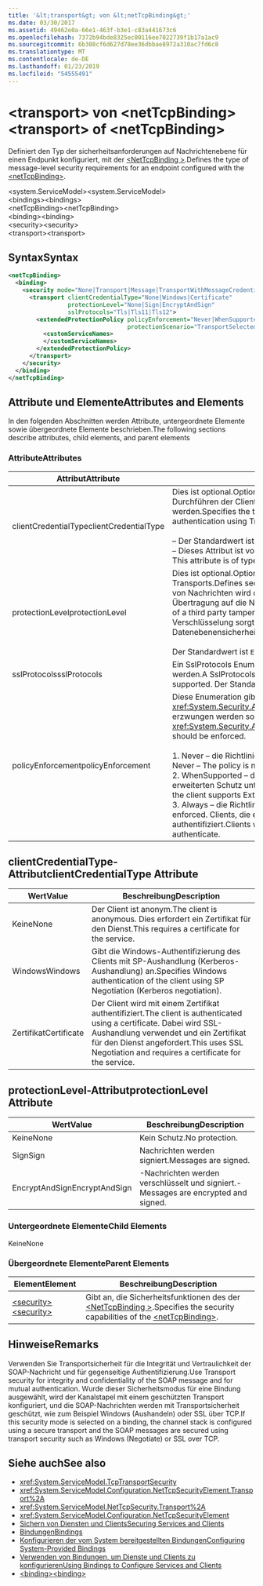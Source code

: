 ```yaml
---
title: '&lt;transport&gt; von &lt;netTcpBinding&gt;'
ms.date: 03/30/2017
ms.assetid: 49462e0a-66e1-463f-b3e1-c83a441673c6
ms.openlocfilehash: 7372b94bde8325ec00116ee7022739f1b17a1ac9
ms.sourcegitcommit: 6b308cf6d627d78ee36dbbae8972a310ac7fd6c8
ms.translationtype: MT
ms.contentlocale: de-DE
ms.lasthandoff: 01/23/2019
ms.locfileid: "54555491"
---
```

# <a name="lttransportgt-of-ltnettcpbindinggt"></a><span data-ttu-id="ee126-102">&lt;transport&gt; von &lt;netTcpBinding&gt;</span><span class="sxs-lookup"><span data-stu-id="ee126-102">&lt;transport&gt; of &lt;netTcpBinding&gt;</span></span>
<span data-ttu-id="ee126-103">Definiert den Typ der sicherheitsanforderungen auf Nachrichtenebene für einen Endpunkt konfiguriert, mit der [ \<NetTcpBinding >](../../../../../docs/framework/configure-apps/file-schema/wcf/nettcpbinding.md).</span><span class="sxs-lookup"><span data-stu-id="ee126-103">Defines the type of message-level security requirements for an endpoint configured with the [\<netTcpBinding>](../../../../../docs/framework/configure-apps/file-schema/wcf/nettcpbinding.md).</span></span>  
  
 <span data-ttu-id="ee126-104">\<system.ServiceModel></span><span class="sxs-lookup"><span data-stu-id="ee126-104">\<system.ServiceModel></span></span>  
<span data-ttu-id="ee126-105">\<bindings></span><span class="sxs-lookup"><span data-stu-id="ee126-105">\<bindings></span></span>  
<span data-ttu-id="ee126-106">\<netTcpBinding></span><span class="sxs-lookup"><span data-stu-id="ee126-106">\<netTcpBinding></span></span>  
<span data-ttu-id="ee126-107">\<binding></span><span class="sxs-lookup"><span data-stu-id="ee126-107">\<binding></span></span>  
<span data-ttu-id="ee126-108">\<security></span><span class="sxs-lookup"><span data-stu-id="ee126-108">\<security></span></span>  
<span data-ttu-id="ee126-109">\<transport></span><span class="sxs-lookup"><span data-stu-id="ee126-109">\<transport></span></span>  
  
## <a name="syntax"></a><span data-ttu-id="ee126-110">Syntax</span><span class="sxs-lookup"><span data-stu-id="ee126-110">Syntax</span></span>  
  
```xml  
<netTcpBinding>
  <binding>
    <security mode="None|Transport|Message|TransportWithMessageCredential">
      <transport clientCredentialType="None|Windows|Certificate"
                 protectionLevel="None|Sign|EncryptAndSign"
                 sslProtocols="Tls|Tls11|Tls12">
        <extendedProtectionPolicy policyEnforcement="Never|WhenSupported|Always"
                                  protectionScenario="TransportSelected|TrustedProxy">
          <customServiceNames>
          </customServiceNames>
        </extendedProtectionPolicy>
      </transport>
    </security>
  </binding>
</netTcpBinding>
```  
  
## <a name="attributes-and-elements"></a><span data-ttu-id="ee126-111">Attribute und Elemente</span><span class="sxs-lookup"><span data-stu-id="ee126-111">Attributes and Elements</span></span>  
 <span data-ttu-id="ee126-112">In den folgenden Abschnitten werden Attribute, untergeordnete Elemente sowie übergeordnete Elemente beschrieben.</span><span class="sxs-lookup"><span data-stu-id="ee126-112">The following sections describe attributes, child elements, and parent elements</span></span>  
  
### <a name="attributes"></a><span data-ttu-id="ee126-113">Attribute</span><span class="sxs-lookup"><span data-stu-id="ee126-113">Attributes</span></span>  
  
|<span data-ttu-id="ee126-114">Attribut</span><span class="sxs-lookup"><span data-stu-id="ee126-114">Attribute</span></span>|<span data-ttu-id="ee126-115">Beschreibung</span><span class="sxs-lookup"><span data-stu-id="ee126-115">Description</span></span>|  
|---------------|-----------------|  
|<span data-ttu-id="ee126-116">clientCredentialType</span><span class="sxs-lookup"><span data-stu-id="ee126-116">clientCredentialType</span></span>|<span data-ttu-id="ee126-117">Dies ist optional.</span><span class="sxs-lookup"><span data-stu-id="ee126-117">Optional.</span></span> <span data-ttu-id="ee126-118">Gibt den Typ der Anmeldeinformationen an, die beim Durchführen der Clientauthentifizierung mit Transportsicherheit verwendet werden.</span><span class="sxs-lookup"><span data-stu-id="ee126-118">Specifies the type of credential to be used when performing client authentication using Transport security.</span></span><br /><br /> <span data-ttu-id="ee126-119">– Der Standardwert ist `Windows`.</span><span class="sxs-lookup"><span data-stu-id="ee126-119">-   The default value is `Windows`.</span></span><br /><span data-ttu-id="ee126-120">– Dieses Attribut ist vom Typ <xref:System.ServiceModel.TcpClientCredentialType>.</span><span class="sxs-lookup"><span data-stu-id="ee126-120">-   This attribute is of type <xref:System.ServiceModel.TcpClientCredentialType>.</span></span>|  
|<span data-ttu-id="ee126-121">protectionLevel</span><span class="sxs-lookup"><span data-stu-id="ee126-121">protectionLevel</span></span>|<span data-ttu-id="ee126-122">Dies ist optional.</span><span class="sxs-lookup"><span data-stu-id="ee126-122">Optional.</span></span> <span data-ttu-id="ee126-123">Definiert die Sicherheit auf der Ebene des TCP-Transports.</span><span class="sxs-lookup"><span data-stu-id="ee126-123">Defines security at the level of the TCP transport.</span></span> <span data-ttu-id="ee126-124">Durch das Signieren von Nachrichten wird das Risiko reduziert, dass ein Dritter während der Übertragung auf die Nachricht zugreifen kann.</span><span class="sxs-lookup"><span data-stu-id="ee126-124">Signing messages mitigates the risk of a third party tampering with the message while it is being transferred.</span></span> <span data-ttu-id="ee126-125">Die Verschlüsselung sorgt während des Transports für Datenebenensicherheit.</span><span class="sxs-lookup"><span data-stu-id="ee126-125">Encryption provides data-level privacy during transport.</span></span><br /><br /> <span data-ttu-id="ee126-126">Der Standardwert ist `EncryptAndSign`.</span><span class="sxs-lookup"><span data-stu-id="ee126-126">The default value is `EncryptAndSign`.</span></span>|  
|<span data-ttu-id="ee126-127">sslProtocols</span><span class="sxs-lookup"><span data-stu-id="ee126-127">sslProtocols</span></span>|<span data-ttu-id="ee126-128">Ein SslProtocols Enum-Flagwert, der angibt, welche SslProtocols unterstützt werden.</span><span class="sxs-lookup"><span data-stu-id="ee126-128">A SslProtocols enum flag value that specifies which SslProtocols are supported.</span></span> <span data-ttu-id="ee126-129">Der Standardwert ist Tls&#124;Tls11&#124;Tls12.</span><span class="sxs-lookup"><span data-stu-id="ee126-129">The default is Tls&#124;Tls11&#124;Tls12.</span></span>|  
|<span data-ttu-id="ee126-130">policyEnforcement</span><span class="sxs-lookup"><span data-stu-id="ee126-130">policyEnforcement</span></span>|<span data-ttu-id="ee126-131">Diese Enumeration gibt an, wann die <xref:System.Security.Authentication.ExtendedProtection.ExtendedProtectionPolicy> erzwungen werden soll.</span><span class="sxs-lookup"><span data-stu-id="ee126-131">This enumeration specifies when the <xref:System.Security.Authentication.ExtendedProtection.ExtendedProtectionPolicy> should be enforced.</span></span><br /><br /> <span data-ttu-id="ee126-132">1.  Never – die Richtlinie wird nie erzwungen (erweiterter Schutz ist deaktiviert).</span><span class="sxs-lookup"><span data-stu-id="ee126-132">1.  Never – The policy is never enforced (Extended Protection is disabled).</span></span><br /><span data-ttu-id="ee126-133">2.  WhenSupported – die Richtlinie wird nur erzwungen, wenn der Client erweiterten Schutz unterstützt.</span><span class="sxs-lookup"><span data-stu-id="ee126-133">2.  WhenSupported – The policy is enforced only if the client supports Extended Protection.</span></span><br /><span data-ttu-id="ee126-134">3.  Always – die Richtlinie wird immer erzwungen.</span><span class="sxs-lookup"><span data-stu-id="ee126-134">3.  Always – The policy is always enforced.</span></span> <span data-ttu-id="ee126-135">Clients, die erweiterten Schutz nicht unterstützen, werden nicht authentifiziert.</span><span class="sxs-lookup"><span data-stu-id="ee126-135">Clients which don’t support Extended Protection will fail to authenticate.</span></span>|  
  
## <a name="clientcredentialtype-attribute"></a><span data-ttu-id="ee126-136">clientCredentialType-Attribut</span><span class="sxs-lookup"><span data-stu-id="ee126-136">clientCredentialType Attribute</span></span>  
  
|<span data-ttu-id="ee126-137">Wert</span><span class="sxs-lookup"><span data-stu-id="ee126-137">Value</span></span>|<span data-ttu-id="ee126-138">Beschreibung</span><span class="sxs-lookup"><span data-stu-id="ee126-138">Description</span></span>|  
|-----------|-----------------|  
|<span data-ttu-id="ee126-139">Keine</span><span class="sxs-lookup"><span data-stu-id="ee126-139">None</span></span>|<span data-ttu-id="ee126-140">Der Client ist anonym.</span><span class="sxs-lookup"><span data-stu-id="ee126-140">The client is anonymous.</span></span> <span data-ttu-id="ee126-141">Dies erfordert ein Zertifikat für den Dienst.</span><span class="sxs-lookup"><span data-stu-id="ee126-141">This requires a certificate for the service.</span></span>|  
|<span data-ttu-id="ee126-142">Windows</span><span class="sxs-lookup"><span data-stu-id="ee126-142">Windows</span></span>|<span data-ttu-id="ee126-143">Gibt die Windows-Authentifizierung des Clients mit SP-Aushandlung (Kerberos-Aushandlung) an.</span><span class="sxs-lookup"><span data-stu-id="ee126-143">Specifies Windows authentication of the client using SP Negotiation (Kerberos negotiation).</span></span>|  
|<span data-ttu-id="ee126-144">Zertifikat</span><span class="sxs-lookup"><span data-stu-id="ee126-144">Certificate</span></span>|<span data-ttu-id="ee126-145">Der Client wird mit einem Zertifikat authentifiziert.</span><span class="sxs-lookup"><span data-stu-id="ee126-145">The client is authenticated using a certificate.</span></span> <span data-ttu-id="ee126-146">Dabei wird SSL-Aushandlung verwendet und ein Zertifikat für den Dienst angefordert.</span><span class="sxs-lookup"><span data-stu-id="ee126-146">This uses SSL Negotiation and requires a certificate for the service.</span></span>|  
  
## <a name="protectionlevel-attribute"></a><span data-ttu-id="ee126-147">protectionLevel-Attribut</span><span class="sxs-lookup"><span data-stu-id="ee126-147">protectionLevel Attribute</span></span>  
  
|<span data-ttu-id="ee126-148">Wert</span><span class="sxs-lookup"><span data-stu-id="ee126-148">Value</span></span>|<span data-ttu-id="ee126-149">Beschreibung</span><span class="sxs-lookup"><span data-stu-id="ee126-149">Description</span></span>|  
|-----------|-----------------|  
|<span data-ttu-id="ee126-150">Keine</span><span class="sxs-lookup"><span data-stu-id="ee126-150">None</span></span>|<span data-ttu-id="ee126-151">Kein Schutz.</span><span class="sxs-lookup"><span data-stu-id="ee126-151">No protection.</span></span>|  
|<span data-ttu-id="ee126-152">Sign</span><span class="sxs-lookup"><span data-stu-id="ee126-152">Sign</span></span>|<span data-ttu-id="ee126-153">Nachrichten werden signiert.</span><span class="sxs-lookup"><span data-stu-id="ee126-153">Messages are signed.</span></span>|  
|<span data-ttu-id="ee126-154">EncryptAndSign</span><span class="sxs-lookup"><span data-stu-id="ee126-154">EncryptAndSign</span></span>|<span data-ttu-id="ee126-155">-Nachrichten werden verschlüsselt und signiert.</span><span class="sxs-lookup"><span data-stu-id="ee126-155">-   Messages are encrypted and signed.</span></span>|  
  
### <a name="child-elements"></a><span data-ttu-id="ee126-156">Untergeordnete Elemente</span><span class="sxs-lookup"><span data-stu-id="ee126-156">Child Elements</span></span>  
 <span data-ttu-id="ee126-157">Keine</span><span class="sxs-lookup"><span data-stu-id="ee126-157">None</span></span>  
  
### <a name="parent-elements"></a><span data-ttu-id="ee126-158">Übergeordnete Elemente</span><span class="sxs-lookup"><span data-stu-id="ee126-158">Parent Elements</span></span>  
  
|<span data-ttu-id="ee126-159">Element</span><span class="sxs-lookup"><span data-stu-id="ee126-159">Element</span></span>|<span data-ttu-id="ee126-160">Beschreibung</span><span class="sxs-lookup"><span data-stu-id="ee126-160">Description</span></span>|  
|-------------|-----------------|  
|[<span data-ttu-id="ee126-161">\<security></span><span class="sxs-lookup"><span data-stu-id="ee126-161">\<security></span></span>](../../../../../docs/framework/configure-apps/file-schema/wcf/security-of-nettcpbinding.md)|<span data-ttu-id="ee126-162">Gibt an, die Sicherheitsfunktionen des der [ \<NetTcpBinding >](../../../../../docs/framework/configure-apps/file-schema/wcf/nettcpbinding.md).</span><span class="sxs-lookup"><span data-stu-id="ee126-162">Specifies the security capabilities of the [\<netTcpBinding>](../../../../../docs/framework/configure-apps/file-schema/wcf/nettcpbinding.md).</span></span>|  
  
## <a name="remarks"></a><span data-ttu-id="ee126-163">Hinweise</span><span class="sxs-lookup"><span data-stu-id="ee126-163">Remarks</span></span>  
 <span data-ttu-id="ee126-164">Verwenden Sie Transportsicherheit für die Integrität und Vertraulichkeit der SOAP-Nachricht und für gegenseitige Authentifizierung.</span><span class="sxs-lookup"><span data-stu-id="ee126-164">Use Transport security for integrity and confidentiality of the SOAP message and for mutual authentication.</span></span> <span data-ttu-id="ee126-165">Wurde dieser Sicherheitsmodus für eine Bindung ausgewählt, wird der Kanalstapel mit einem geschützten Transport konfiguriert, und die SOAP-Nachrichten werden mit Transportsicherheit geschützt, wie zum Beispiel Windows (Aushandeln) oder SSL über TCP.</span><span class="sxs-lookup"><span data-stu-id="ee126-165">If this security mode is selected on a binding, the channel stack is configured using a secure transport and the SOAP messages are secured using transport security such as Windows (Negotiate) or SSL over TCP.</span></span>  
  
## <a name="see-also"></a><span data-ttu-id="ee126-166">Siehe auch</span><span class="sxs-lookup"><span data-stu-id="ee126-166">See also</span></span>
- <xref:System.ServiceModel.TcpTransportSecurity>
- <xref:System.ServiceModel.Configuration.NetTcpSecurityElement.Transport%2A>
- <xref:System.ServiceModel.NetTcpSecurity.Transport%2A>
- <xref:System.ServiceModel.Configuration.NetTcpSecurityElement>
- [<span data-ttu-id="ee126-167">Sichern von Diensten und Clients</span><span class="sxs-lookup"><span data-stu-id="ee126-167">Securing Services and Clients</span></span>](../../../../../docs/framework/wcf/feature-details/securing-services-and-clients.md)
- [<span data-ttu-id="ee126-168">Bindungen</span><span class="sxs-lookup"><span data-stu-id="ee126-168">Bindings</span></span>](../../../../../docs/framework/wcf/bindings.md)
- [<span data-ttu-id="ee126-169">Konfigurieren der vom System bereitgestellten Bindungen</span><span class="sxs-lookup"><span data-stu-id="ee126-169">Configuring System-Provided Bindings</span></span>](../../../../../docs/framework/wcf/feature-details/configuring-system-provided-bindings.md)
- [<span data-ttu-id="ee126-170">Verwenden von Bindungen, um Dienste und Clients zu konfigurieren</span><span class="sxs-lookup"><span data-stu-id="ee126-170">Using Bindings to Configure Services and Clients</span></span>](../../../../../docs/framework/wcf/using-bindings-to-configure-services-and-clients.md)
- [<span data-ttu-id="ee126-171">\<binding></span><span class="sxs-lookup"><span data-stu-id="ee126-171">\<binding></span></span>](../../../../../docs/framework/misc/binding.md)
